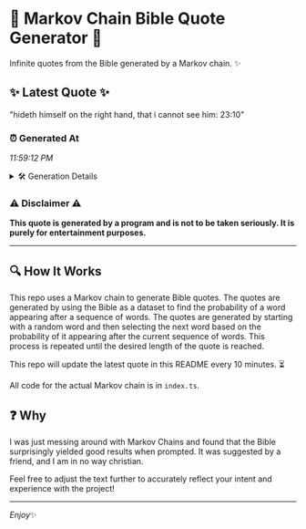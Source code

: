 # 📖 Markov Chain Bible Quote Generator 📖

Infinite quotes from the Bible generated by a Markov chain. ✨

## ✨ Latest Quote ✨
"hideth himself on the right hand, that i cannot see him: 23:10"

### ⏰ Generated At
*11:59:12 PM*

<details>
    <summary>🛠️ Generation Details</summary>
    <p>
        <strong>🌱 Seed:</strong> hideth<br>
        <strong>🔄 Iterations:</strong> 11<br>
        <strong>📜 Context History:</strong><br>[ hideth ]: himself<br>[ hideth, himself ]: on<br>[ hideth, himself, on ]: the<br>[ hideth, himself, on, the ]: right<br>[ hideth, himself, on, the, right ]: hand,<br>[ hideth, himself, on, the, right, hand, ]: that<br>[ himself, on, the, right, hand,, that ]: i<br>[ on, the, right, hand,, that, i ]: cannot<br>[ the, right, hand,, that, i, cannot ]: see<br>[ right, hand,, that, i, cannot, see ]: him:<br>[ hand,, that, i, cannot, see, him: ]: 23:10<br>
    </p>
</details>

### ⚠️ Disclaimer ⚠️
**This quote is generated by a program and is not to be taken seriously. It is purely for entertainment purposes.**

---

## 🔍 How It Works

This repo uses a Markov chain to generate Bible quotes. The quotes are generated by using the Bible as a dataset to find the probability of a word appearing after a sequence of words. The quotes are generated by starting with a random word and then selecting the next word based on the probability of it appearing after the current sequence of words. This process is repeated until the desired length of the quote is reached.

This repo will update the latest quote in this README every 10 minutes. ⏳

All code for the actual Markov chain is in `index.ts`.

## ❓ Why

I was just messing around with Markov Chains and found that the Bible surprisingly yielded good results when prompted. 
It was suggested by a friend, and I am in no way christian.

Feel free to adjust the text further to accurately reflect your intent and experience with the project!

---

*Enjoy*✨
